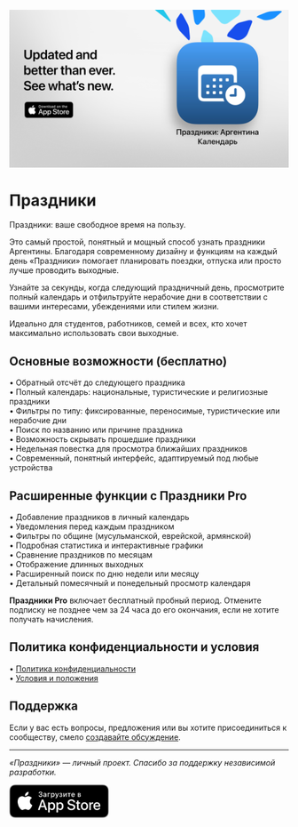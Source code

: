 [![Праздники App](images/banner.png)](https://apps.apple.com/app/id6744455042)  

# Праздники  

Праздники: ваше свободное время на пользу.  

Это самый простой, понятный и мощный способ узнать праздники Аргентины. Благодаря современному дизайну и функциям на каждый день «Праздники» помогает планировать поездки, отпуска или просто лучше проводить выходные.  

Узнайте за секунды, когда следующий праздничный день, просмотрите полный календарь и отфильтруйте нерабочие дни в соответствии с вашими интересами, убеждениями или стилем жизни.  

Идеально для студентов, работников, семей и всех, кто хочет максимально использовать свои выходные.  

## Основные возможности (бесплатно)  

• Обратный отсчёт до следующего праздника  
• Полный календарь: национальные, туристические и религиозные праздники  
• Фильтры по типу: фиксированные, переносимые, туристические или нерабочие дни  
• Поиск по названию или причине праздника  
• Возможность скрывать прошедшие праздники  
• Недельная повестка для просмотра ближайших праздников  
• Современный, понятный интерфейс, адаптируемый под любые устройства  

## Расширенные функции с Праздники Pro  

• Добавление праздников в личный календарь  
• Уведомления перед каждым праздником  
• Фильтры по общине (мусульманской, еврейской, армянской)  
• Подробная статистика и интерактивные графики  
• Сравнение праздников по месяцам  
• Отображение длинных выходных  
• Расширенный поиск по дню недели или месяцу  
• Детальный помесячный и понедельный просмотр календаря  

**Праздники Pro** включает бесплатный пробный период. Отмените подписку не позднее чем за 24 часа до его окончания, если не хотите получать начисления.  

## Политика конфиденциальности и условия  

• [Политика конфиденциальности](https://lucasditomase.github.io/feriados/ru/privacy-policy)  
• [Условия и положения](https://lucasditomase.github.io/feriados/ru/terms-and-conditions)  

## Поддержка  

Если у вас есть вопросы, предложения или вы хотите присоединиться к сообществу, смело [создавайте обсуждение](https://github.com/lucasditomase/feriados/discussions).  

---  

*«Праздники» — личный проект. Спасибо за поддержку независимой разработки.*  

<p align="left">  
  <a href="https://apps.apple.com/app/id6744455042">  
    <img src="images/download-badge.svg" alt="Загрузить в App Store" height="60">  
  </a>  
</p>  
